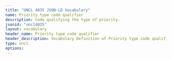 ```yaml
---
title: "UNCL 4035 JSON-LD Vocabulary"
name: Priority type code qualifier
description: Code qualifying the type of priority.
jsonid: "uncl4035"
layout: vocabulary
header_name: Priority type code qualifier
header_description: Vocabulary Definition of Priority type code qualifier semantics in HTML format. JSON-LD format is available at [uncl4035.jsonld](/vocabulary/uncl4035.jsonld)
type: uncl
options:
---
```


